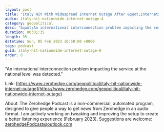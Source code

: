 ```yaml
---
layout: post
title: "Italy Hit With Widespread Internet Outage After &quot;International Interconnection Problem&quot; "
audio: italy-hit-nationwide-internet-outage-4
category: geopolitical
desc: "&quot;An international interconnection problem impacting the service at the national level was detected.&quot;"
duration: 00:01:35
length: 95
datetime: Sun, 05 Feb 2023 16:50:00 +0000
tags: podcast
guid: italy-hit-nationwide-internet-outage-0
order: 0
---
```

&quot;An international interconnection problem impacting the service at the national level was detected.&quot;

Link: [https://www.zerohedge.com/geopolitical/italy-hit-nationwide-internet-outage](https://www.zerohedge.com/geopolitical/italy-hit-nationwide-internet-outage)

About: The Zerohedge Podcast is a non-commercial, automated program, designed to give people a way to get news from Zerohedge in an audio format.  I am actively working on tweaking and improving the setup to create a better listening experience (February 2023).  Suggestions are welcome: [zerohedgePodcast@outlook.com](mailto:zerohedgePodcast@outlook.com)